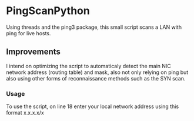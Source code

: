 # PingScanPython
Using threads and the ping3 package, this small script scans a LAN with ping for live hosts.
## Improvements
I intend on optimizing the script to automaticaly detect the main NIC network address (routing table) and mask, also not only relying on ping but also using other forms of reconnaissance methods such as the SYN scan.
### Usage
To use the script, on line 18 enter your local network address using this format x.x.x.x/x
